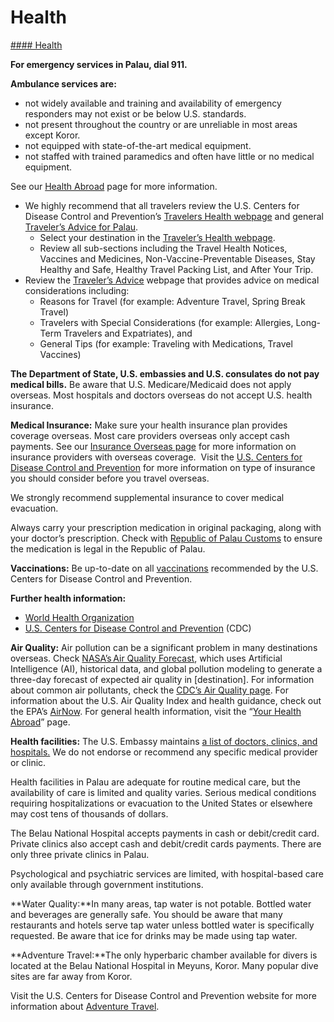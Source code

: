 # Health

[#### Health](javascript:void(0); "Health")

**For emergency services in Palau, dial 911.**

**Ambulance services are:**

* not widely available and training and availability of emergency responders may not exist or be below U.S. standards.
* not present throughout the country or are unreliable in most areas except Koror.
* not equipped with state-of-the-art medical equipment.
* not staffed with trained paramedics and often have little or no medical equipment.

See our [Health Abroad](https://travel.state.gov/content/travel/en/international-travel/before-you-go/your-health-abroad.html) page for more information.

* We highly recommend that all travelers review the U.S. Centers for Disease Control and Prevention’s [Travelers Health webpage](https://wwwnc.cdc.gov/travel/destinations/list) and general [Traveler’s Advice for Palau](https://wwwnc.cdc.gov/travel/page/traveler-information-center).
  + Select your destination in the [Traveler’s Health webpage](https://wwwnc.cdc.gov/travel/destinations/list).
  + Review all sub-sections including the Travel Health Notices, Vaccines and Medicines, Non-Vaccine-Preventable Diseases, Stay Healthy and Safe, Healthy Travel Packing List, and After Your Trip.
* Review the [Traveler’s Advice](https://wwwnc.cdc.gov/travel/page/traveler-information-center) webpage that provides advice on medical considerations including:
  + Reasons for Travel (for example: Adventure Travel, Spring Break Travel)
  + Travelers with Special Considerations (for example: Allergies, Long-Term Travelers and Expatriates), and
  + General Tips (for example: Traveling with Medications, Travel Vaccines)

**The Department of State, U.S. embassies and U.S. consulates do not pay medical bills.** Be aware that U.S. Medicare/Medicaid does not apply overseas. Most hospitals and doctors overseas do not accept U.S. health insurance.

**Medical Insurance:** Make sure your health insurance plan provides coverage overseas. Most care providers overseas only accept cash payments. See our [Insurance Overseas page](https://travel.state.gov/content/travel/en/international-travel/before-you-go/your-health-abroad/Insurance_Coverage_Overseas.html) for more information on insurance providers with overseas coverage.  Visit the [U.S. Centers for Disease Control and Prevention](https://wwwnc.cdc.gov/travel/page/insurance) for more information on type of insurance you should consider before you travel overseas.

We strongly recommend supplemental insurance to cover medical evacuation.

Always carry your prescription medication in original packaging, along with your doctor’s prescription. Check with [Republic of Palau Customs](https://www.palaugov.pw/executive-branch/ministries/finance/bureau-of-customs-and-border-protection/) to ensure the medication is legal in the Republic of Palau.

**Vaccinations:** Be up-to-date on all [vaccinations](http://wwwnc.cdc.gov/travel/page/vaccinations.htm) recommended by the U.S. Centers for Disease Control and Prevention.

**Further health information:**

* [World Health Organization](https://www.who.int/palau/)
* [U.S. Centers for Disease Control and Prevention](https://wwwnc.cdc.gov/travel/destinations/traveler/none/palau) (CDC)

**Air Quality:** Air pollution can be a significant problem in many destinations overseas. Check [NASA’s Air Quality Forecast](https://aeronet.gsfc.nasa.gov/new_web/aqforecast), which uses Artificial Intelligence (AI), historical data, and global pollution modeling to generate a three-day forecast of expected air quality in [destination]. For information about common air pollutants, check the [CDC’s Air Quality page](https://www.cdc.gov/air-quality/pollutants/). For information about the U.S. Air Quality Index and health guidance, check out the EPA’s [AirNow](https://www.airnow.gov/aqi/aqi-basics/). For general health information, visit the “[Your Health Abroad](https://travel.state.gov/content/travel/en/international-travel/before-you-go/your-health-abroad.html)” page.

**Health facilities:** The U.S. Embassy maintains [a list of doctors, clinics, and hospitals.](https://pw.usembassy.gov/medical-assistance/) We do not endorse or recommend any specific medical provider or clinic.

Health facilities in Palau are adequate for routine medical care, but the availability of care is limited and quality varies. Serious medical conditions requiring hospitalizations or evacuation to the United States or elsewhere may cost tens of thousands of dollars.

The Belau National Hospital accepts payments in cash or debit/credit card. Private clinics also accept cash and debit/credit cards payments. There are only three private clinics in Palau.

Psychological and psychiatric services are limited, with hospital-based care only available through government institutions.

**Water Quality:**In many areas, tap water is not potable. Bottled water and beverages are generally safe. You should be aware that many restaurants and hotels serve tap water unless bottled water is specifically requested. Be aware that ice for drinks may be made using tap water.

**Adventure Travel:**The only hyperbaric chamber available for divers is located at the Belau National Hospital in Meyuns, Koror. Many popular dive sites are far away from Koror.

Visit the U.S. Centers for Disease Control and Prevention website for more information about [Adventure Travel](https://wwwnc.cdc.gov/travel/page/adventure).